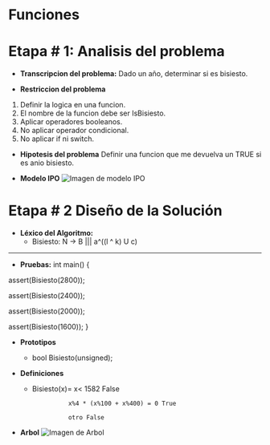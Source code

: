 <!--HEAD -->
# Funciones
# Etapa # 1: Analisis del problema

- **Transcripcion del problema:** Dado un año, determinar si es bisiesto.

- **Restriccion del problema**
 1. Definir la logica en una funcion.
 2. El nombre de la funcion debe ser IsBisiesto.
 3. Aplicar operadores booleanos.
 4. No aplicar operador condicional.
 5. No aplicar if ni switch.

- **Hipotesis del problema**
Definir una funcion que me devuelva un TRUE si es anio bisiesto.

- **Modelo IPO**
![Imagen de modelo IPO](https://user-images.githubusercontent.com/48501354/83956596-2d4ddf80-a836-11ea-9bc4-a2b2b319a829.jpg "Modelo IPO")


# Etapa # 2 Diseño de la Solución
* **Léxico del Algoritmo:**
    * Bisiesto: N -> B  ||| a^((l ^ k) U c) 
----------------------------------
* **Pruebas:**
int main()
{

assert(Bisiesto(2800));
	
assert(Bisiesto(2400));

assert(Bisiesto(2000));

assert(Bisiesto(1600));
}

* **Prototipos**
    * bool Bisiesto(unsigned);

* **Definiciones**
    *  Bisiesto(x)=  x< 1582 False

                     x%4 * (x%100 + x%400) = 0 True
                     
                     otro False

* **Arbol**
![Imagen de Arbol](https://user-images.githubusercontent.com/48501354/84572831-19910480-ad73-11ea-99d6-dea0cf916b0b.jpg "Arbol")
